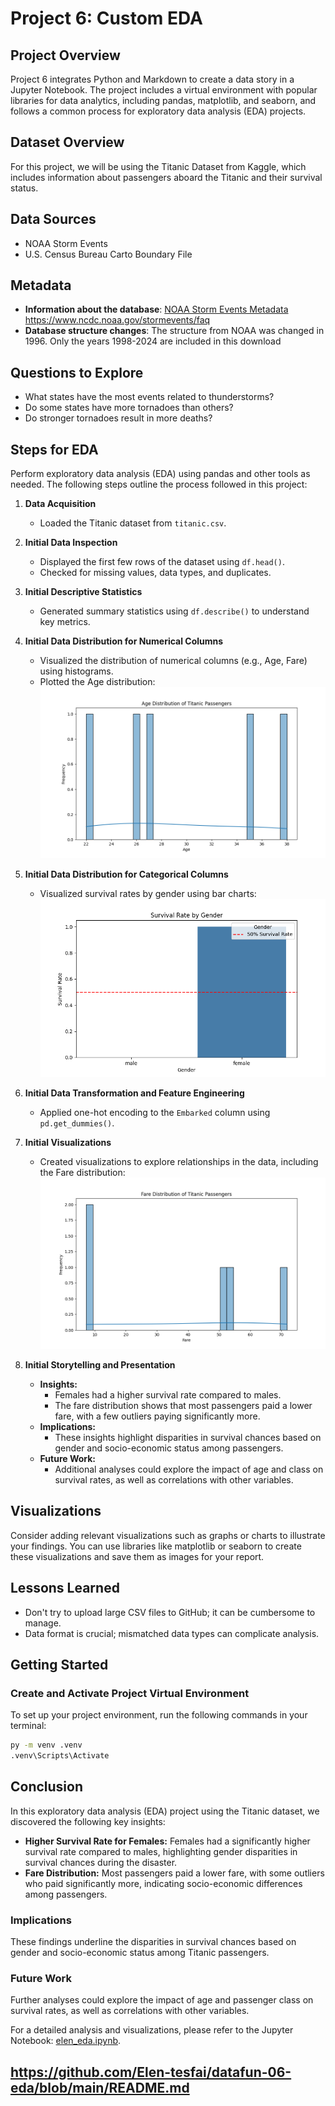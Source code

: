 # Project 6: Custom EDA

## Project Overview
Project 6 integrates Python and Markdown to create a data story in a Jupyter Notebook. The project includes a virtual environment with popular libraries for data analytics, including pandas, matplotlib, and seaborn, and follows a common process for exploratory data analysis (EDA) projects.

## Dataset Overview
For this project, we will be using the Titanic Dataset from Kaggle, which includes information about passengers aboard the Titanic and their survival status.

## Data Sources
- NOAA Storm Events
- U.S. Census Bureau Carto Boundary File

## Metadata
- **Information about the database**: [NOAA Storm Events Metadata](https://www.ncdc.noaa.gov/stormevents/faq)  
 https://www.ncdc.noaa.gov/stormevents/faq
- **Database structure changes**: The structure from NOAA was changed in 1996. Only the years 1998-2024 are included in this download

## Questions to Explore
- What states have the most events related to thunderstorms?
- Do some states have more tornadoes than others?
- Do stronger tornadoes result in more deaths?

## Steps for EDA

Perform exploratory data analysis (EDA) using pandas and other tools as needed. The following steps outline the process followed in this project:

1. **Data Acquisition**
   - Loaded the Titanic dataset from `titanic.csv`.

2. **Initial Data Inspection**
   - Displayed the first few rows of the dataset using `df.head()`.
   - Checked for missing values, data types, and duplicates.

3. **Initial Descriptive Statistics**
   - Generated summary statistics using `df.describe()` to understand key metrics.

4. **Initial Data Distribution for Numerical Columns**
   - Visualized the distribution of numerical columns (e.g., Age, Fare) using histograms.
   - Plotted the Age distribution:
     ![Age Distribution of Titanic Passengers](age_distribution.png)

5. **Initial Data Distribution for Categorical Columns**
   - Visualized survival rates by gender using bar charts:
     ![Survival Rate by Gender](survival_rate_by_gender.png)

6. **Initial Data Transformation and Feature Engineering**
   - Applied one-hot encoding to the `Embarked` column using `pd.get_dummies()`.

7. **Initial Visualizations**
   - Created visualizations to explore relationships in the data, including the Fare distribution:
     ![Fare Distribution of Titanic Passengers](fare_distribution.png)

8. **Initial Storytelling and Presentation**
   - **Insights:**
     - Females had a higher survival rate compared to males.
     - The fare distribution shows that most passengers paid a lower fare, with a few outliers paying significantly more.
   - **Implications:**
     - These insights highlight disparities in survival chances based on gender and socio-economic status among passengers.
   - **Future Work:**
     - Additional analyses could explore the impact of age and class on survival rates, as well as correlations with other variables.

## Visualizations
Consider adding relevant visualizations such as graphs or charts to illustrate your findings. You can use libraries like matplotlib or seaborn to create these visualizations and save them as images for your report.

## Lessons Learned
- Don't try to upload large CSV files to GitHub; it can be cumbersome to manage.
- Data format is crucial; mismatched data types can complicate analysis.

## Getting Started
### Create and Activate Project Virtual Environment
To set up your project environment, run the following commands in your terminal:

```bash
py -m venv .venv
.venv\Scripts\Activate
```
## Conclusion

In this exploratory data analysis (EDA) project using the Titanic dataset, we discovered the following key insights:

- **Higher Survival Rate for Females:** Females had a significantly higher survival rate compared to males, highlighting gender disparities in survival chances during the disaster.
- **Fare Distribution:** Most passengers paid a lower fare, with some outliers who paid significantly more, indicating socio-economic differences among passengers.

### Implications

These findings underline the disparities in survival chances based on gender and socio-economic status among Titanic passengers.

### Future Work

Further analyses could explore the impact of age and passenger class on survival rates, as well as correlations with other variables.

For a detailed analysis and visualizations, please refer to the Jupyter Notebook: [elen_eda.ipynb](elen_eda.ipynb).

## https://github.com/Elen-tesfai/datafun-06-eda/blob/main/README.md